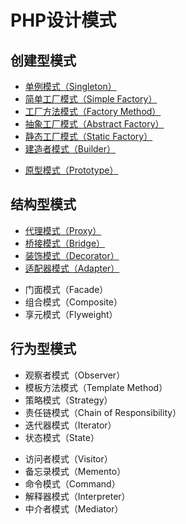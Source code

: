 # PHP设计模式

## 创建型模式

* [单例模式（Singleton）](/tree/master/Creational/Singleton)
* [简单工厂模式（Simple Factory）](/tree/master/Creational/SimpleFactory)
* [工厂方法模式（Factory Method）](/tree/master/Creational/FactoryMethod)
* [抽象工厂模式（Abstract Factory）](/tree/master/Creational/AbstractFactory)
* [静态工厂模式（Static Factory）](/tree/master/Creational/StaticFactory)
* [建造者模式（Builder）](/tree/master/Creational/Builder)
- [原型模式（Prototype）](/tree/master/Creational/Prototype)

## 结构型模式

* [代理模式（Proxy）](/tree/master/Structural/Proxy)
* [桥接模式（Bridge）](/tree/master/Structural/Bridge)
* [装饰模式（Decorator）](/tree/master/Structural/Decorator)
* [适配器模式（Adapter）](/tree/master/Structural/Adapter)
- 门面模式（Facade）
- 组合模式（Composite）
- 享元模式（Flyweight）

## 行为型模式

* 观察者模式（Observer）
* 模板方法模式（Template Method）
* 策略模式（Strategy）
* 责任链模式（Chain of Responsibility）
* 迭代器模式（Iterator）
* 状态模式（State）
- 访问者模式（Visitor）
- 备忘录模式（Memento）
- 命令模式（Command）
- 解释器模式（Interpreter）
- 中介者模式（Mediator）